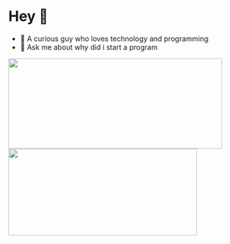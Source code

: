 # Hey 👊

- 🌱 A curious guy who loves technology and programming
- 💬 Ask me about why did i start a program


<div>
  <img   width ="425" height="180em" src="https://github-readme-stats.vercel.app/api?username=MatheusHenry2&show_icons=true&theme=dracula&include_all_commits=true&count_private=true"/>
  <img  width = "375" height="173em" src="https://github-readme-stats.vercel.app/api/top-langs/?username=MatheusHenry2&layout=compact&langs_count=16&theme=dracula"/>
</div>


